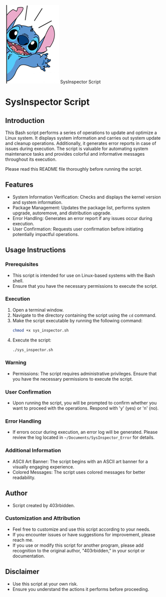 ![Stitch wavin hand](https://github.com/403rbidden/Scripting-en-Linux/blob/main/SysInspector/stitch_waving_hand.png)  SysInspector Script

# SysInspector Script

## Introduction
This Bash script performs a series of operations to update and optimize a Linux system. 
It displays system information and carries out system update and cleanup operations. 
Additionally, it generates error reports in case of issues during execution. 
The script is valuable for automating system maintenance tasks and provides colorful and informative messages throughout its execution.

Please read this README file thoroughly before running the script.

## Features
- System Information Verification: Checks and displays the kernel version and system information.
- Package Management: Updates the package list, performs system upgrade, autoremove, and distribution upgrade.
- Error Handling: Generates an error report if any issues occur during execution.
- User Confirmation: Requests user confirmation before initiating potentially impactful operations.

## Usage Instructions

### Prerequisites
- This script is intended for use on Linux-based systems with the Bash shell.
- Ensure that you have the necessary permissions to execute the script.

### Execution
1. Open a terminal window.
2. Navigate to the directory containing the script using the `cd` command.
3. Make the script executable by running the following command:
    ```bash
    chmod +x sys_inspector.sh
    ```
4. Execute the script:
    ```bash
    ./sys_inspector.sh
    ```

### Warning
- Permissions: The script requires administrative privileges. 
Ensure that you have the necessary permissions to execute the script.

### User Confirmation
- Upon running the script, you will be prompted to confirm whether you want to proceed with the operations. 
Respond with 'y' (yes) or 'n' (no).

### Error Handling
- If errors occur during execution, an error log will be generated. 
Please review the log located in `~/Documents/SysInspector_Error` for details.

### Additional Information
- ASCII Art Banner: The script begins with an ASCII art banner for a visually engaging experience.
- Colored Messages: The script uses colored messages for better readability.

## Author
- Script created by 403rbidden.

### Customization and Attribution
- Feel free to customize and use this script according to your needs.
- If you encounter issues or have suggestions for improvement, please reach me.
- If you use or modify this script for another program, please add recognition to the original author, "403rbidden," in your script or documentation.

## Disclaimer
- Use this script at your own risk. 
- Ensure you understand the actions it performs before proceeding.
